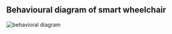 ## Behavioural diagram of smart wheelchair
![behavioral diagram](https://user-images.githubusercontent.com/59198753/144398739-158bf666-cf7f-4b27-8630-9246d0e1ccc9.png)


